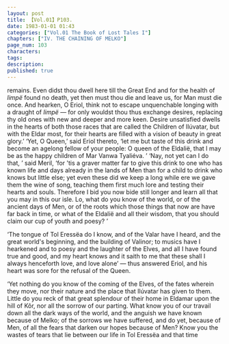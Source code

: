 ```yaml
---
layout: post
title: 【Vol.01】P103.
date: 1983-01-01 01:43
categories: ["Vol.01 The Book of Lost Tales I"]
chapters: ["IV. THE CHAINING OF MELKO"]
page_num: 103
characters: 
tags: 
description: 
published: true
---
```


<p style="text-indent: 0;">
remains. Even didst thou dwell here till the Great End and for the health of <I>limpë</I> found no death, yet then must thou die and leave us, for Man must die once. And hearken, O Eriol, think not to escape unquenchable longing with a draught of <I>limpë —</I> for only wouldst thou thus exchange desires, replacing thy old ones with new and deeper and more keen. Desire unsatisfied dwells in the hearts of both those races that are called the Children of Ilúvatar, but with the Eldar most, for their hearts are filled with a vision of beauty in great glory.’ ‘Yet, O Queen,’ said Eriol thereto, ‘let me but taste of this drink and become an agelong fellow of your people: O queen of the Eldalië, that I may be as the happy children of Mar Vanwa Tyaliéva. ’ ‘Nay, not yet can I do that, ’ said Meril, ‘for 'tis a graver matter far to give this drink to one who has known life and days already in the lands of Men than for a child to drink who knows but little else; yet even these did we keep a long while ere we gave them the wine of song, teaching them first much lore and testing their hearts and souls. Therefore I bid you now bide still longer and learn all that you may in this our isle. Lo, what do you know of the world, or of the ancient days of Men, or of the roots which those things that now are have far back in time, or what of the Eldalië and all their wisdom, that you should claim our cup of youth and poesy? ’
</p>

‘The tongue of Tol Eressëa do I know, and of the Valar have I heard, and the great world's beginning, and the building of Valinor; to musics have I hearkened and to poesy and the laughter of the Elves, and all I have found true and good, and my heart knows and it saith to me that these shall I always henceforth love, and love alone’ — thus answered Eriol, and his heart was sore for the refusal of the Queen.

‘Yet nothing do you know of the coming of the Elves, of the fates wherein they move, nor their nature and the place that Ilúvatar has given to them. Little do you reck of that great splendour of their home in Eldamar upon the hill of Kôr, nor all the sorrow of our parting. What know you of our travail down all the dark ways of the world, and the anguish we have known because of Melko; of the sorrows we have suffered, and do yet, because of Men, of all the fears that darken our hopes because of Men? Know you the wastes of tears that lie between our life in Tol Eressëa and that time

